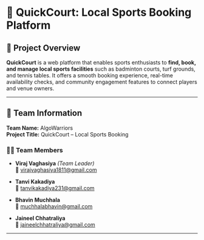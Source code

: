 # 🏸 QuickCourt: Local Sports Booking Platform

## 🧠 Project Overview

**QuickCourt** is a web platform that enables sports enthusiasts to **find, book, and manage local sports facilities** such as badminton courts, turf grounds, and tennis tables. It offers a smooth booking experience, real-time availability checks, and community engagement features to connect players and venue owners.

---

## 👥 Team Information

**Team Name:** AlgoWarriors  
**Project Title:** QuickCourt – Local Sports Booking

### 👩‍💻 Team Members

- **Viraj Vaghasiya** *(Team Leader)*  
  📧 [virajvaghasiya1811@gmail.com](mailto:virajvaghasiya1811@gmail.com)

- **Tanvi Kakadiya**  
  📧 [tanvikakadiya231@gmail.com](mailto:tanvikakadiya231@gmail.com)

- **Bhavin Muchhala**  
  📧 [muchhalabhavin@gmail.com](mailto:muchhalabhavin@gmail.com)

- **Jaineel Chhatraliya**  
  📧 [jaineelchhatraliya@gmail.com](mailto:jaineelchhatraliya@gmail.com)

---
